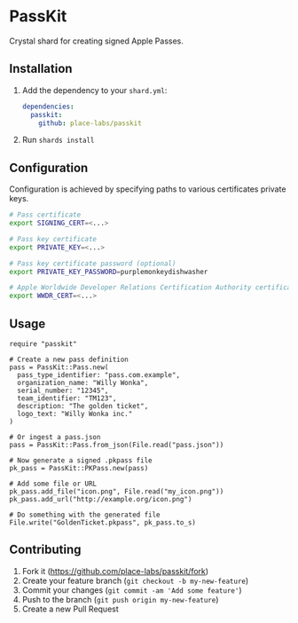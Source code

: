 # PassKit

Crystal shard for creating signed Apple Passes.

## Installation

1. Add the dependency to your `shard.yml`:

   ```yaml
   dependencies:
     passkit:
       github: place-labs/passkit
   ```

2. Run `shards install`

## Configuration

Configuration is achieved by specifying paths to various certificates private keys.

```bash
# Pass certificate
export SIGNING_CERT=<...>

# Pass key certificate
export PRIVATE_KEY=<...>

# Pass key certificate password (optional)
export PRIVATE_KEY_PASSWORD=purplemonkeydishwasher

# Apple Worldwide Developer Relations Certification Authority certificate
export WWDR_CERT=<...>
```

## Usage

```crystal
require "passkit"

# Create a new pass definition
pass = PassKit::Pass.new(
  pass_type_identifier: "pass.com.example",
  organization_name: "Willy Wonka",
  serial_number: "12345",
  team_identifier: "TM123",
  description: "The golden ticket",
  logo_text: "Willy Wonka inc."
)

# Or ingest a pass.json
pass = PassKit::Pass.from_json(File.read("pass.json"))

# Now generate a signed .pkpass file
pk_pass = PassKit::PKPass.new(pass)

# Add some file or URL
pk_pass.add_file("icon.png", File.read("my_icon.png"))
pk_pass.add_url("http://example.org/icon.png")

# Do something with the generated file
File.write("GoldenTicket.pkpass", pk_pass.to_s)
```

## Contributing

1. Fork it (<https://github.com/place-labs/passkit/fork>)
2. Create your feature branch (`git checkout -b my-new-feature`)
3. Commit your changes (`git commit -am 'Add some feature'`)
4. Push to the branch (`git push origin my-new-feature`)
5. Create a new Pull Request
